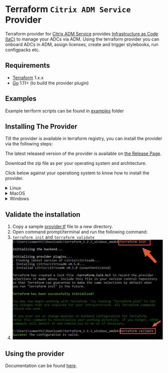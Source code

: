 # Terraform `Citrix ADM Service` Provider

Terraform provider for [Citrix ADM Service](https://docs.citrix.com/en-us/citrix-application-delivery-management-service/citrix-application-delivery-management-service.html) provides [Infrastructure as Code (IaC)](https://en.wikipedia.org/wiki/Infrastructure_as_code) to manage your ADCs via ADM. Using the terraform provider you can onboard ADCs in ADM, assign licenses, create and trigger stylebooks, run configpacks etc.

## Requirements

* [Terraform](https://www.terraform.io/downloads.html) 1.x.x
* [Go](https://golang.org/doc/install) 1.11+ (to build the provider plugin)


## Examples

Example terrform scripts can be found in [examples](./examples/) folder

## Installing The Provider

Till the provider is available in terraform registry, you can install the provider via the following steps:

The latest released version of the provider is available on [the Release Page](https://github.com/citrix/terraform-provider-citrixadm/releases).

Download the zip file as per your operating system and architecture.

Click below against your operationg system to know how to install the provider.

<details>
  <summary>Linux</summary>

  1. Extract the zip file and copy the binary to `~/.terraform.d/plugins/registry.terraform.io/citrix/citrixadm/<VERSION>/linux_amd64`
    1. where `<VERSION>` is the version of the provider you have downloaded.

</details>

<details>
  <summary>MacOS</summary>

  1. Extract the zip file and copy the binary to `~/.terraform.d/plugins/registry.terraform.io/citrix/citrixadm/<VERSION>/darwin_amd64`
    1. where `<VERSION>` is the version of the provider you have downloaded.

</details>

<details>
  <summary>Windows</summary>

  1. Extract the zip file and copy the `.exe` file to `%APPDATA%/terraform.d/plugins/registry.terraform.io/citrix/citrixadm/<version>/<OSARCH>/` directory.
     1. Where, `<version>` is the version of the provider, `<OSARCH>` is the operating system and architecture. Eg: `windows_amd64`(usually this will be the one) or `windows_386`
     2. ![](./media/windows-custom-terraform-provider-plugin-installation/plugin_location.png)
     3. You can check the location of APPDATA by running `echo %APPDATA%` in a command prompt.
     4. ![](./media/windows-custom-terraform-provider-plugin-installation/appdata_location.png)

</details>

## Validate the installation

1. Copy a sample [provider.tf](./examples/provider/provider.tf) file to a new directory.
2. Open command prompt/terminal and run the following command:
3. `terraform init` and `terraform validate`
4. ![](./media/windows-custom-terraform-provider-plugin-installation/terraform-init-validate.png)

## Using the provider

Documentation can be found [here](./PROVIDER_USAGE.md).
